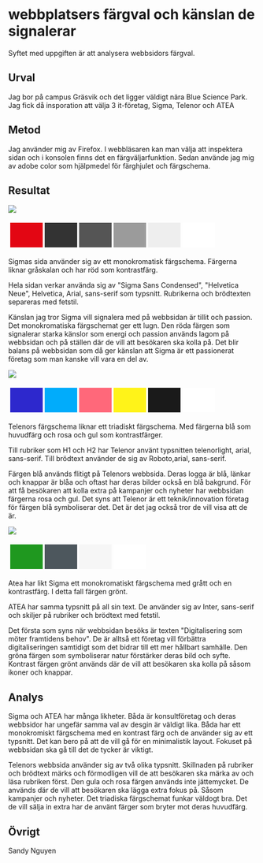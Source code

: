 webbplatsers färgval och känslan de signalerar
=======================
<p class = "load_text_center">
Syftet med uppgiften är att analysera webbsidors färgval.
</p>

Urval
-----------------------
<p class = "load_text_center">
Jag bor på campus Gräsvik och det ligger väldigt nära Blue Science Park. Jag fick då insporation att välja 3 it-företag, Sigma, Telenor och ATEA
</p>

Metod
-----------------------
<p class = "load_text_center">
Jag använder mig av Firefox. I webbläsaren kan man välja att inspektera sidan och i konsolen finns det en färgväljarfunktion. Sedan använde jag mig av adobe color som hjälpmedel för färghjulet och färgschema.
</p>

Resultat
-----------------------


<img class="analysisimg" src ="../image/sigma.png">

<table style="border-spacing: 4px; border-collapse: separate">
<tr>
<td style="height: 50px; width: 50px; background-color: #e30613">
<td style="height: 50px; width: 50px; background-color: #333333">
<td style="height: 50px; width: 50px; background-color: #555555">
<td style="height: 50px; width: 50px; background-color: #9b9b9b">
<td style="height: 50px; width: 50px; background-color: #eeeeee">
<td style="height: 50px; width: 50px; background-color: #ffffff">
</tr>
</table>

<span class="boldtext">Sigmas</span> sida använder sig av ett monokromatisk färgschema. Färgerna liknar gråskalan och har röd som kontrastfärg.

Hela sidan verkar använda sig av "Sigma Sans Condensed", "Helvetica Neue", Helvetica, Arial, sans-serif som typsnitt. Rubrikerna och brödtexten separeras med fetstil.

Känslan jag tror Sigma vill signalera med på webbsidan är tillit och passion. Det monokromatiska färgschemat ger ett lugn. Den röda färgen som signalerar starka känslor som energi och passion används lagom på webbsidan och på ställen där de vill att besökaren ska kolla på. Det blir balans på webbsidan som då ger känslan att Sigma är ett passionerat företag som man kanske vill vara en del av.


<img class="analysisimg" src ="../image/telenor.png">


<table style="border-spacing: 4px; border-collapse: separate">
<tr>
<td style="height: 50px; width: 50px; background-color: #2d28cd">
<td style="height: 50px; width: 50px; background-color: #01acfb">
<td style="height: 50px; width: 50px; background-color: #ff687a">
<td style="height: 50px; width: 50px; background-color: #fff319">
<td style="height: 50px; width: 50px; background-color: #1a1a1a">
<td style="height: 50px; width: 50px; background-color: #ffffff">
</tr>
</table>

<span class="boldtext">Telenors</span> färgschema liknar ett triadiskt färgschema. Med färgerna blå som huvudfärg och rosa och gul som kontrastfärger. 

Till rubriker som H1 och H2 har Telenor använt typsnitten telenorlight, arial, sans-serif. Till brödtext använder de sig av Roboto,arial, sans-serif.

Färgen blå används flitigt på Telenors webbsida. Deras logga är blå, länkar och knappar är blåa och oftast har deras bilder också en blå bakgrund. För att få besökaren att kolla extra på kampanjer och nyheter har webbsidan färgerna rosa och gul. Det syns att Telenor är ett teknik/innovation företag för färgen blå symboliserar det. Det är det jag också tror de vill visa att de är.


<img class="analysisimg" src ="../image/atea.png">

<table style="border-spacing: 4px; border-collapse: separate">
<tr>
<td style="height: 50px; width: 50px; background-color: #1f981f">
<td style="height: 50px; width: 50px; background-color: #4d575d">
<td style="height: 50px; width: 50px; background-color: #f6f6f6">
<td style="height: 50px; width: 50px; background-color: #ffffff">
</tr>
</table>

<span class="boldtext">Atea</span> har likt  Sigma ett monokromatiskt färgschema med grått och en kontrastfärg. I detta fall färgen grönt.

ATEA har samma typsnitt på all sin text. De använder sig av Inter, sans-serif och skiljer på rubriker och brödtext med fetstil.

Det första som syns när webbsidan besöks är texten "Digitalisering som möter framtidens behov". De är alltså ett företag vill förbättra digitaliseringen samtidigt som det bidrar till ett mer hållbart samhälle. Den gröna färgen som symboliserar natur förstärker deras bild och syfte. Kontrast färgen grönt används där de vill att besökaren ska kolla på såsom ikoner och knappar.








Analys
-----------------------

Sigma och ATEA har många likheter. Båda är konsultföretag och deras webbsidor har ungefär samma val av desgin är väldigt lika. Båda har ett monokromiskt färgschema med en kontrast färg och de använder sig av ett typsnitt. Det kan bero på att de vill gå för en minimalistik layout. Fokuset på webbsidan ska gå till det de tycker är viktigt.

Telenors webbsida använder sig av två olika typsnitt. Skillnaden på rubriker och brödtext märks och förmodligen vill de att besökaren ska märka av och läsa rubriken först. Den gula och rosa färgen används inte jättemycket. De används där de vill att besökaren ska lägga extra fokus på. Såsom kampanjer och nyheter. Det triadiska färgschemat funkar väldogt bra. Det de vill sälja in extra har de använt färger som bryter mot deras huvudfärg.



Övrigt
-----------------------

<p class = "load_text_center">
Sandy Nguyen
</p>